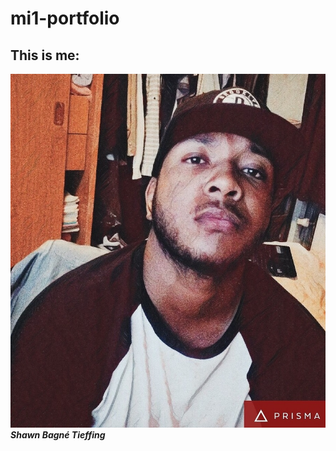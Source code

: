 # mi1-portfolio
## This is me:
![alt text](https://github.com/shawntieffing/mi1-portfolio/blob/master/My%20face.jpg "my face")
**_Shawn Bagné Tieffing_** 
